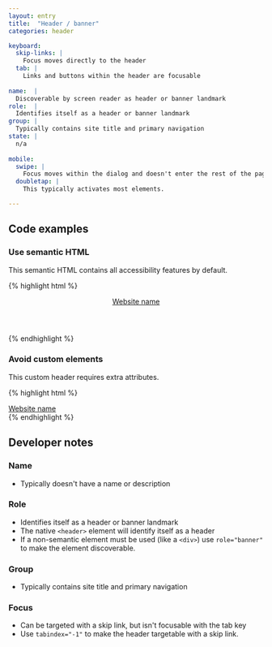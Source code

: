 ```yaml
---
layout: entry
title:  "Header / banner"
categories: header

keyboard:
  skip-links: |
    Focus moves directly to the header
  tab: |
    Links and buttons within the header are focusable
    
name:  |
  Discoverable by screen reader as header or banner landmark
role:  |
  Identifies itself as a header or banner landmark
group: |
  Typically contains site title and primary navigation
state: |
  n/a
      
mobile:
  swipe: |
    Focus moves within the dialog and doesn't enter the rest of the page.
  doubletap: |
    This typically activates most elements.

---
```


## Code examples

### Use semantic HTML
This semantic HTML contains all accessibility features by default.

{% highlight html %}
<header tabindex="-1" id="header">
  <a href="/">Website name</a>
</header>
{% endhighlight %}

### Avoid custom elements
This custom header requires extra attributes.

{% highlight html %}
<div role="banner" tabindex="-1" id="header">
  <a href="/">Website name</a>
</div>
{% endhighlight %}

## Developer notes

### Name
- Typically doesn't have a name or description

### Role

- Identifies itself as a header or banner landmark
- The native `<header>` element will identify itself as a header
- If a non-semantic element must be used (like a `<div>`) use `role="banner"` to make the element discoverable.

### Group

-   Typically contains site title and primary navigation

### Focus

- Can be targeted with a skip link, but isn't focusable with the tab key
- Use `tabindex="-1"` to make the header targetable with a skip link.


